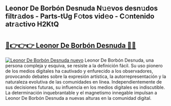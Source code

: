## Leonor De Borbón Desnuda N𝚞𝚎vos desn𝚞dos filtr𝚊dos - Parts-tUg F𝚘tos vid𝚎o - C𝚘ntenido atr𝚊ctivo H2KtQ

# <h2><a href="http://mb3pgxz.tromn.icu/?c=Leonor+De+Borb%c3%b3n+Desnuda">🔗👉👉👉 Leonor De Borbón Desnuda 🔗🔗</a></h2>

[![Leonor De Borbón Desnuda nuevo](https://i.imgur.com/pEAQMta.gif)](http://mb3pgxz.tromn.icu/?c=Leonor+De+Borb%c3%b3n+Desnuda)
Leonor De Borbón Desnuda, una persona compleja y esquiva, se resiste a la definición fácil. Su uso pionero de los medios digitales ha cautivado y enfurecido a los observadores, provocando debates sobre la expresión artística, la autorrepresentación y la naturaleza evolutiva de las comunidades en línea. Independientemente de sus decisiones futuras, su influencia en los medios digitales es indiscutible. La determinación inquebrantable y el magnetismo innegable impulsan a Leonor De Borbón Desnuda a nuevas alturas en la comunidad digital.
